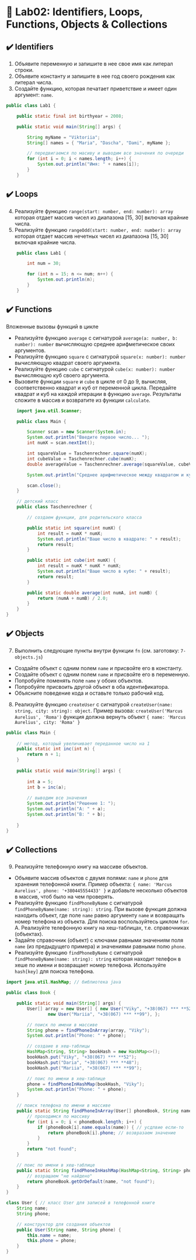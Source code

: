 #  👾 Lab02: Identifiers, Loops, Functions, Objects & Collections
## ✔️ Identifiers
1. Объявите переменную и запишите в нее свое имя как литерал строки.
2. Объявите константу и запишите в нее год своего рождения как литерал числа.
3. Создайте функцию, которая печатает приветствие и имеет один аргумент: `name`.

```java
public class Lab1 {

    public static final int birthyear = 2008;

    public static void main(String[] args) {

        String myName = "Viktoriia";
        String[] names = { "Maria", "Dascha", "Dami", myName };

        // передвигаемся по масиву и выводим все значения по очереди
        for (int i = 0; i < names.length; i++) {
            System.out.println("Имя: " + names[i]);
        }
    }

```

## ✔️ Loops
4. Реализуйте функцию `range(start: number, end: number): array` которая отдает
массив чисел из диапазона [15, 30] включая крайние числа.
5. Реализуйте функцию `rangeOdd(start: number, end: number): array` которая
отдает массив нечетных чисел из диапазона [15, 30] включая крайние числа.

```java
    public class Lab1 {

        int num = 30; 

        for (int n = 15; n <= num; n++) {
            System.out.println(n);
        }
    }

```

## ✔️ Functions
Вложенные вызовы функций в цикле
- Реализуйте функцию `average` с сигнатурой
`average(a: number, b: number): number` вычисляющую среднее арифметическое своих
аргументов.
- Реализуйте функцию `square` с сигнатурой `square(x: number): number`
вычисляющую квадрат своего аргумента.
- Реализуйте функцию `cube` с сигнатурой `cube(x: number): number`
вычисляющую куб своего аргумента.
- Вызовите функции `square` и `cube` в цикле от 0 до 9, вычисляя, соответственно
квадрат и куб от переменной цикла. Передайте квадрат и куб на каждой итерации в
функцию `average`. Результаты сложите в массив и возвратите из функции
`calculate`.

```java
    import java.util.Scanner; 

    public class Main {

        Scanner scan = new Scanner(System.in);
        System.out.println("Введите первое число... "); 
        int numX = scan.nextInt(); 

        int squareValue = Taschenrechner.square(numX); 
        int cubeValue = Taschenrechner.cube(numX);
        double averageValue = Taschenrechner.average(squareValue, cubeValue);

        System.out.println("Среднее арифметическое между квадратом и кубом: " + averageValue);

        scan.close(); 
    }
```
```java
    // детский класс 
    public class Taschenrechner {

        // создаем функции, для родительского класса

        public static int square(int numX) {
            int result = numX * numX; 
            System.out.println("Ваше число в квадрате: " + result); 
            return result; 
        }

        public static int cube(int numX) {
            int result = numX * numX * numX;
            System.out.println("Ваше число в кубе: " + result);
            return result;
        }

        public static double average(int numA, int numB) {
            return (numA + numB) / 2.0;
        }
    }
}
```
## ✔️ Objects
7. Выполнить следующие пункты внутри функции `fn` (см. заготовку: `7-objects.js`)
- Создайте объект с одним полем `name` и присвойте его в константу.
- Создайте объект с одним полем `name` и присвойте его в переменную.
- Попробуйте поменять поле `name` у обоих объектов.
- Попробуйте присвоить другой объект в оба идентификатора.
- Объясните поведение кода и оставьте только рабочий код.
8. Реализуйте функцию `createUser` с сигнатурой
`createUser(name: string, city: string): object`. Пример вызова:
`createUser('Marcus Aurelius', 'Roma')` функция должна вернуть объект
`{ name: 'Marcus Aurelius', city: 'Roma' }`

```java
public class Main {
 
    // метод, который увеличивает переданное число на 1
    public static int inc(int n) {
        return n + 1;
    }
 
    public static void main(String[] args) {
 
        int a = 5; 
        int b = inc(a); 
 
        // выводим все значения
        System.out.println("Решение 1: ");
        System.out.println("A: " + a);
        System.out.println("B: " + b);
 
    }
}
```
## ✔️ Collections
9. Реализуйте телефонную книгу на массиве объектов.
- Объявите массив объектов с двумя полями: `name` и `phone` для хранения
телефонной книги. Пример объекта:
`{ name: 'Marcus Aurelius', phone: '+380445554433' }` и добавьте несколько
объектов в массив, чтоб было на чем проверять.
- Реализуйте функцию `findPhoneByName` с сигнатурой
`findPhoneByName(name: string): string`. При вызове функция должна находить
объект, где поле `name` равно аргументу `name` и возвращать номер телефона из
объекта. Для поиска воспользуйтесь циклом `for`.
A. Реализуйте телефонную книгу на хеш-таблицах, т.е. справочниках (объектах).
- Задайте справочник (объект) с ключами равными значениям поля `name` (из
предыдущего примера) и значениями равными полю `phone`.
- Реализуйте функцию `findPhoneByName` с сигнатурой
`findPhoneByName(name: string): string` которая находит телефон в хеше по имени
и возвращает номер телефона. Используйте `hash[key]` для поиска телефона.
```java
import java.util.HashMap; // библиотека java

public class Book {

    public static void main(String[] args) {
        User[] array = new User[] { new User("Viky", "+38(067) *** **52"), new User("Daria", "+38(067) *** **48"),
                new User("Mariia", "+38(067) *** **99"), };

        // поиск по имени в массиве
        String phone = findPhoneInArray(array, "Viky");
        System.out.println("Phone: " + phone);

        // создаие в хеш-таблицы
        HashMap<String, String> bookHash = new HashMap<>();
        bookHash.put("Viky", "+38(067) *** **52");
        bookHash.put("Daria", "+38(067) *** **48");
        bookHash.put("Mariia", "+38(067) *** **99");

        // поис по имени в хеш-таблице
        phone = findPhoneInHashMap(bookHash, "Viky");
        System.out.println("Phone: " + phone);
    }

    // поиск телефона по имени в массиве
    public static String findPhoneInArray(User[] phoneBook, String name) {
        // проходимся по массиву
        for (int i = 0; i < phoneBook.length; i++) {
            if (phoneBook[i].name.equals(name)) { // усдлвие если-то
                return phoneBook[i].phone; // возвразаем значение
            }
        }
        return "not found";
    }

    // поис по имени в хеш-таблице
    public static String findPhoneInHashMap(HashMap<String, String> phoneBook, String name) {
        // возращаем "не найдено"
        return phoneBook.getOrDefault(name, "not found");
    }
}

class User { // класс User для записей в телефонной книге
    String name;
    String phone;

    // конструктор для создания объектов
    public User(String name, String phone) {
        this.name = name;
        this.phone = phone;
    }
}
```





